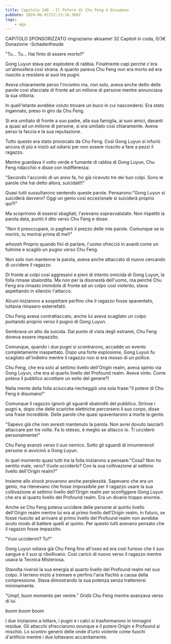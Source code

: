 ```yaml
---
title: Capitolo 248 - Il Potere di Chu Feng è Disumano                
pubDate: 2024-06-01T22:13:16.366Z
tags:
    - mga
---
```

                
CAPITOLO SPONSORIZZATO ringraziamo akisame!
32 Capitoli in coda, 0/3€ Donazione
-Schadenfreude


"Tu... Tu... Hai finto di essere morto!!"


Gong Luyun stava per esplodere di rabbia. Finalmente capì perché c'era un'atmosfera così strana. A quanto pareva Chu Feng non era morto ed era riuscito a resistere ai suoi tre pugni.


Aveva chiaramente perso l'incontro ma, non solo, aveva anche detto delle parole così sfacciate di fronte ad un milione di persone mentre annunciava la sua vittoria.


In quell'istante avrebbe voluto trovare un buco in cui nascondersi. Era stato ingannato, preso in giro da Chu Feng.


Si era umiliato di fronte a suo padre, alla sua famiglia, ai suoi amici, davanti a quasi ad un milione di persone, si era umiliato così chiaramente. Aveva perso la faccia e la sua reputazione.


Tutto questo era stato provocato da Chu Feng. Così Gong Luyun si infuriò ancora di più e iniziò ad odiarsi per non essere riuscito a fare a pezzi il ragazzo.


Mentre guardava il volto verde e fumante di rabbia di Gong Luyun, Chu Feng ridacchiò e disse con indifferenza:


"Secondo l'accordo di un anno fa, ho già ricevuto tre dei tuoi colpi. Sono le parole che hai detto allora, suicidati!!"


Quasi tutti sussultarono sentendo queste parole. Pensarono:"Gong Luyun si suiciderà davvero? Oggi un genio così eccezionale si suiciderà proprio qui?!"


Ma scoprirono di essersi sbagliati, l'avevano sopravvalutato. Non rispettò la parola data, puntò il dito verso Chu Feng e disse:


"Non ti preoccupare, io pagherò il prezzo delle mie parole. Comunque se io morirò, tu morirai prima di me!!"


*whoosh* Proprio quando finì di parlare, l'uomo sfrecciò in avanti come un fulmine e scagliò un pugno verso Chu Feng.


Non solo non mantenne la parola, aveva anche attaccato di nuovo cercando di uccidere il ragazzo.


Di fronte ai colpi così aggressivi e pieni di intento omicida di Gong Luyun, la folla rimase sbalordita. Ma non per la disonestà dell'uomo, ma perché Chu Feng era rimasto immobile di fronte ad un colpo così violento, stava aspettando in silenzio l'attacco.


Alcuni iniziarono a sospettare perfino che il ragazzo fosse spaventato, tuttavia rimasero esterrefatti.


Chu Feng aveva contrattaccato, anche lui aveva scagliato un colpo puntando proprio verso il pugno di Gong Luyun.


Sembrava un atto da suicida. Dal punto di vista degli estranei, Chu Feng doveva essere impazzito.


Comunque, quando i due pugni si scontrarono, accadde un evento completamente inaspettato. Dopo una forte esplosione, Gong Luyun fu scagliato all'indietro mentre il ragazzo non si era mosso di un pollice.


Chu Feng, che era solo al settimo livello dell'Origin realm, aveva spinto via Gong Luyun, che era al quarto livello del Profound realm. Aveva vinto. Come poteva il pubblico accettare un esito del genere?!


Nella mente della folla scioccata riecheggiò una sola frase:"Il potere di Chu Feng è disumano!"


Comunque il ragazzo ignorò gli sguardi sbalorditi del pubblico. Strinse i pugni e, dopo che delle scariche elettriche percorsero il suo corpo, disse una frase incredibile. Delle parole che quasi spaventarono a morte la gente.


"Sapevo già che non avresti mantenuto la parola. Non avrei dovuto lasciarti attaccare per tre volte. Fa lo stesso, è meglio se attacco io. Ti ucciderò personalmente!"


Chu Feng avanzò verso il suo nemico. Sotto gli sguardi di innumerevoli persone si avvicinò a Gong Luyun.


In quel momento quasi tutti tra la folla iniziarono a pensare:"Cosa? Non ho sentito male, vero? Vuole ucciderlo? Con la sua coltivazione al settimo livello dell'Origin realm?"


Insieme allo shock provarono anche perplessità. Sapevano che era un genio, ma ritenevano che fosse impossibile per il ragazzo usare la sua coltivazione al settimo livello dell'Origin realm per sconfiggere Gong Luyun che era al quarto livello del Profound realm. Era un divario troppo enorme.


Anche se Chu Feng poteva uccidere delle persone al quinto livello dell'Origin realm mentre lui era al primo livello dell'Origin realm, in futuro, se fosse riuscito ad arrivare al primo livello del Profound realm non avrebbe avuto modo di battere quelli al quinto. Per questo tutti avevano pensato che il ragazzo fosse impazzito.


"Vuoi uccidermi? Tu?"


Gong Luyun odiava già Chu Feng fino all'osso ed era così furioso che il suo sangue e il suo qi ribollivano. Così caricò di nuovo verso il ragazzo mentre usava la Tecnica Misteriosa.


Stavolta riversò la sua energia al quarto livello del Profound realm nel suo colpo.
Il terreno iniziò a tremare e perfino l'aria fischiò a causa della compressione. Stava dimostrando la sua potenza senza trattenersi minimamente.


"Umpf, buon momento per venire." Gridò Chu Feng mentre avanzava verso di lui.


*boom boom boom*


I due iniziarono a lottare, i pugni e i calci si trasformarono in immagini residue. Gli attacchi sfrecciarono ovunque e il potere Origin e Profound si mischiò. Lo scontro generò delle onde d'urto violente come fuochi d'artificio mentre i due lottavano accanitamente.
                


